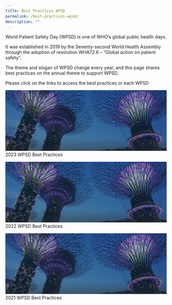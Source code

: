 ```yaml
---
title: Best Practices WPSD
permalink: /best-practices-wpsd/
description: ""
---
```

World Patient Safety Day (WPSD) is one of WHO’s global public health days. 

It was established in 2019 by the Seventy-second World Health Assembly through the adoption of resolution WHA72.6 – “Global action on patient safety”. 

The theme and slogan of WPSD change every year, and this page shares best practices on the annual theme to support WPSD.

Please click on the links to access the best practices or each WPSD


![](/images/hero-banner.png)
2023 WPSD Best Practices

![](/images/hero-banner.png)
2022 WPSD Best Practices

![](/images/hero-banner.png)
2021 WPSD Best Practices